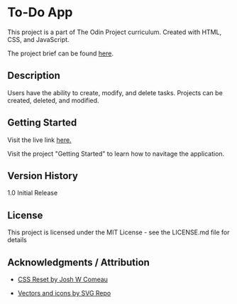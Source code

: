 # To-Do App

This project is a part of The Odin Project curriculum. Created with HTML, CSS, and JavaScript.<br/>

The project brief can be found <a href="https://www.theodinproject.com/lessons/node-path-javascript-todo-list">here</a>.

## Description

Users have the ability to create, modify, and delete tasks. Projects can be created, deleted, and modified.

## Getting Started

Visit the live link <a href="https://jlyon12.github.io/todo-app/">here.</a>

Visit the project "Getting Started" to learn how to navitage the application.

## Version History

1.0 Initial Release

## License

This project is licensed under the MIT License - see the LICENSE.md file for details

## Acknowledgments / Attribution

- <a href="https://www.joshwcomeau.com/css/custom-css-reset/#our-finished-product-11">CSS Reset by Josh W Comeau</a>

- <a href="https://www.svgrepo.com" target="_blank">Vectors and icons by SVG Repo</a>
